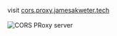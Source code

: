 visit <a href="https://cors.proxy.jamesakweter.tech">cors.proxy.jamesakweter.tech</a> <br/><br/>
![CORS PRoxy server](https://github.com/user-attachments/assets/f08da18b-eaad-40ed-9905-85de5e22403c)
